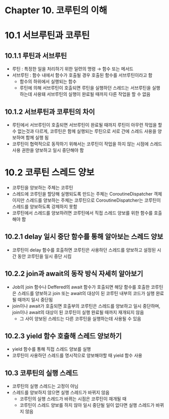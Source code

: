 # Chapter 10. 코루틴의 이해

# 10.1 서브루틴과 코루틴

## 10.1.1 루틴과 서브루틴

- 루틴 : 특정한 일을 처리하기 위한 일련의 명령 → 함수 또는 메서드
- 서브루틴 : 함수 내에서 함수가 호출될 경우 호출된 함수를 서브루틴이라고 함
    - 함수의 하위에서 실행되는 함수
    - 루틴에 의해 서브루틴이 호출되면 루틴을 실행하던 스레드는 서브루틴을 실행하는데 사용돼 서브루틴의 실행이 완료될 때까지 다른 작업을 할 수 없음

## 10.1.2 서브루틴과 코루틴의 차이

- 루틴에서 서브루틴이 호출되면 서브루틴이 완료될 때까지 루틴이 아무런 작업을 할 수 없는것과 다르게, 코루틴은 함께 실행되는 루틴으로 서로 간에 스레드 사용을 양보하며 함께 실행 됨
- 코루틴이 협력적으로 동작하기 위해서는 코루틴이 작업을 하지 않는 시점에 스레드 사용 권한을 양보하고 일시 중단해야 함

# 10.2 코루틴 스레드 양보

- 코루틴을 양보하는 주체는 코루틴
- 스레드에 코루틴을 할당해 실행되도록 만드는 주체는 CoroutineDispatcher 객체이지만 스레드를 양보하는 주체는 코루틴으로 CoroutineDispatcher는 코루틴이 스레드를 양보하도록 강제하지 못함
- 코루틴에서 스레드를 양보하려면 코루틴에서 직접 스레드 양보를 위한 함수를 호출해야 함

## 10.2.1 delay 일시 중단 함수를 통해 알아보는 스레드 양보

- 코루틴이 delay 함수를 호출하면 코루틴은 사용하던 스레드를 양보하고 설정된 시간 동안 코루틴을 일시 중단 시킴

## 10.2.2 join과 await의 동작 방식 자세히 알아보기

- Job의 join 함수나 Deffered의 await 함수가 호출되면 해당 함수를 호출한 코루틴은 스레드를 양보하고 join 또는 await의 대상이 된 코루틴 내부의 코드가 실행 완료될 때까지 일시 중단됨
- join이나 await가 호출되면 호출부의 코루틴은 스레드를 양보하고 일시 중단하며, join이나 await의 대상이 된 코루틴이 실행 완료될 때까지 재개되지 않음
    - 그 사이 양보된 스레드는 다른 코루틴을 실행하는데 사용될 수 있음

## 10.2.3 yield 함수 호출해 스레드 양보하기

- yield 함수를 통해 직접 스레드 양보를 실행
- 코루틴이 사용하던 스레드를 명시적으로 양보해야할 때 yield 함수 사용

## 10.3 코루틴의 실행 스레드

- 코루틴의 실행 스레드는 고정이 아님
- 스레드를 양보하지 않으면 실행 스레드가 바뀌지 않음
    - 코루틴의 실행 스레드가 바뀌는 시점은 코루틴이 재개될 때
    - 코루틴이 스레드 양보를 하지 않아 일시 중단될 일이 없다면 실행 스레드가 바뀌지 않음
